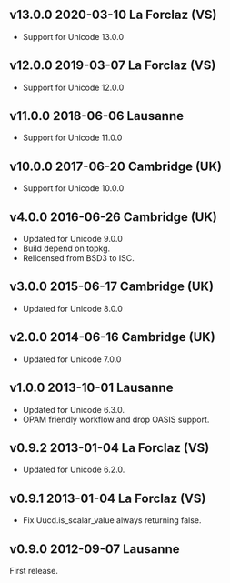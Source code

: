 v13.0.0 2020-03-10 La Forclaz (VS)
----------------------------------

- Support for Unicode 13.0.0

v12.0.0 2019-03-07 La Forclaz (VS)
----------------------------------

- Support for Unicode 12.0.0

v11.0.0 2018-06-06 Lausanne
---------------------------

- Support for Unicode 11.0.0

v10.0.0 2017-06-20 Cambridge (UK)
---------------------------------

- Support for Unicode 10.0.0

v4.0.0 2016-06-26 Cambridge (UK)
--------------------------------

- Updated for Unicode 9.0.0
- Build depend on topkg.
- Relicensed from BSD3 to ISC.

v3.0.0 2015-06-17 Cambridge (UK)
--------------------------------

- Updated for Unicode 8.0.0

v2.0.0 2014-06-16 Cambridge (UK)
--------------------------------

- Updated for Unicode 7.0.0

v1.0.0 2013-10-01 Lausanne
--------------------------

- Updated for Unicode 6.3.0.
- OPAM friendly workflow and drop OASIS support.

v0.9.2 2013-01-04 La Forclaz (VS)
---------------------------------

- Updated for Unicode 6.2.0.

v0.9.1 2013-01-04 La Forclaz (VS)
---------------------------------

- Fix Uucd.is_scalar_value always returning false.

v0.9.0 2012-09-07 Lausanne
--------------------------

First release.
